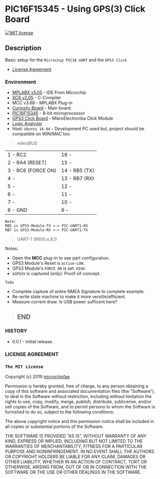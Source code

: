 # PIC16F15345 - Using GPS(3) Click Board

 [![MIT license](http://img.shields.io/badge/license-MIT-brightgreen.svg)](http://opensource.org/licenses/MIT)

## Description

Basic setup for the `Microchip PIC16 UART` and the `GPS3 Click`

* [License Agreement](#license-agreement)

### Environment

* [MPLABX v5.05](https://www.microchip.com/mplab/mplab-x-ide) - IDE From Microchip 
* [XC8 v2.05](https://www.microchip.com/mplab/compilers) - C-Compiler
* MCC v3.66 - MPLABX Plug-in
* [Curiosity Board](https://www.microchip.com/DevelopmentTools/ProductDetails/PartNO/DM164137) - Main board.
* [PIC16F15345](https://www.microchip.com/wwwproducts/en/PIC16F15345) - 8-bit microprocessor
* [GPS3 Click Board](https://www.mikroe.com/gps-3-click/) - MikroElectronika Click Module
* [Logic Analyzer](https://www.saleae.com/)
* Host: `Ubuntu 16.04` - Development PC used but, project should be compatible on WIN/MAC too.

> mikroBUS

|                    |                    |
|--------------------|--------------------|
| 1 - RC2            | 16 -               |
| 2 - RA4 (RESET)    | 15 -               |
| 3 - RC6 (FORCE ON) | 14 - RB5 (TX)      |
| 4 -                | 13 - RB7 (RX)      |
| 5 -                | 12 -               |
| 6 -                | 11 -               |
| 7 -                | 10 -               |
| 8 - GND            | 9  -               |

```text
Note:
RB5 is GPS3-Module-TX <-> PIC-UART1-RX
RB7 is GPS3-Module-RX <-> PIC-UART1-TX
```

> UART-1 (9600,n,8,1)

Notes:

* Open the **MCC** plug-in to see part configuration.
* GPS3 Module's Reset is `active-LOW`.
* GPS3 Module's `FORCE ON` is set: `HIGH`
* `$GPGSV` is captured (only): Proof-of-concept.

`Todo`

* Complete capture of entire NMEA Signature to complete example.
* Re-write state machine to make it more versitle/efficient. 
* Measure current draw. Is USB power sufficent here?

>  
> ## **END**  
>  

### HISTORY

* 0.0.1 - Initial release.
 
### LICENSE AGREEMENT

### **`The MIT License`**

Copyright (c) 2019 [microchipfae](https://github.com/microchipfae)

Permission is hereby granted, free of charge, to any person obtaining a copy of this software and associated documentation files (the "Software"), to deal in the Software without restriction, including without limitation the rights to use, copy, modify, merge, publish, distribute, sublicense, and/or sell copies of the Software, and to permit persons to whom the Software is furnished to do so, subject to the following conditions:

The above copyright notice and this permission notice shall be included in all copies or substantial portions of the Software.

THE SOFTWARE IS PROVIDED "AS IS", WITHOUT WARRANTY OF ANY KIND, EXPRESS OR IMPLIED, INCLUDING BUT NOT LIMITED TO THE WARRANTIES OF MERCHANTABILITY, FITNESS FOR A PARTICULAR PURPOSE AND NONINFRINGEMENT. IN NO EVENT SHALL THE AUTHORS OR COPYRIGHT HOLDERS BE LIABLE FOR ANY CLAIM, DAMAGES OR OTHER LIABILITY, WHETHER IN AN ACTION OF CONTRACT, TORT OR OTHERWISE, ARISING FROM, OUT OF OR IN CONNECTION WITH THE SOFTWARE OR THE USE OR OTHER DEALINGS IN THE SOFTWARE.
